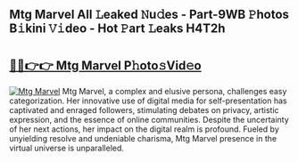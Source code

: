 ## Mtg Marvel All 𝙻eaked 𝙽u𝚍es - Part-9WB 𝙿hotos B𝚒kini 𝚅𝚒deo - Hot 𝙿art 𝙻eaks H4T2h

# <h2><a href="http://ld13b2.urlbe.top/?page=Mtg+Marvel">🔗🔗👉👉 Mtg Marvel P𝚑oto𝚜Vid𝚎o</a></h2>

[![Mtg Marvel](https://i.imgur.com/eBuTRDB.gif)](http://ld13b2.urlbe.top/?page=Mtg+Marvel)
Mtg Marvel, a complex and elusive persona, challenges easy categorization. Her innovative use of digital media for self-presentation has captivated and enraged followers, stimulating debates on privacy, artistic expression, and the essence of online communities. Despite the uncertainty of her next actions, her impact on the digital realm is profound. Fueled by unyielding resolve and undeniable charisma, Mtg Marvel presence in the virtual universe is unparalleled.
